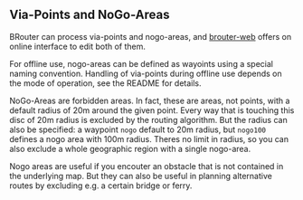## Via-Points and NoGo-Areas

BRouter can process via-points and nogo-areas, and [brouter-web](/brouter-web)
offers on online interface to edit both of them.

For offline use, nogo-areas can be defined as wayoints using a special naming
convention. Handling of via-points during offline use depends on the mode of
operation, see the README for details.

NoGo-Areas are forbidden areas. In fact, these are areas, not points, with a
default radius of 20m around the given point. Every way that is touching this
disc of 20m radius is excluded by the routing algorithm. But the radius can also
be specified: a waypoint `nogo` default to 20m radius, but `nogo100` defines a
nogo area with 100m radius. Theres no limit in radius, so you can also exclude a
whole geographic region with a single nogo-area.

Nogo areas are useful if you encouter an obstacle that is not contained in the
underlying map. But they can also be useful in planning alternative routes by
excluding e.g. a certain bridge or ferry.
